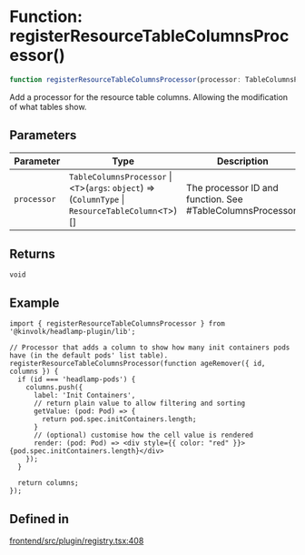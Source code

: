 # Function: registerResourceTableColumnsProcessor()

```ts
function registerResourceTableColumnsProcessor(processor: TableColumnsProcessor | <T>(args: object) => (ColumnType | ResourceTableColumn<T>)[]): void
```

Add a processor for the resource table columns. Allowing the modification of what tables show.

## Parameters

| Parameter | Type | Description |
| ------ | ------ | ------ |
| `processor` | `TableColumnsProcessor` \| \<`T`\>(`args`: `object`) => (`ColumnType` \| `ResourceTableColumn`\<`T`\>)[] | The processor ID and function. See #TableColumnsProcessor. |

## Returns

`void`

## Example

```tsx
import { registerResourceTableColumnsProcessor } from '@kinvolk/headlamp-plugin/lib';

// Processor that adds a column to show how many init containers pods have (in the default pods' list table).
registerResourceTableColumnsProcessor(function ageRemover({ id, columns }) {
  if (id === 'headlamp-pods') {
    columns.push({
      label: 'Init Containers',
      // return plain value to allow filtering and sorting
      getValue: (pod: Pod) => {
        return pod.spec.initContainers.length;
      }
      // (optional) customise how the cell value is rendered
      render: (pod: Pod) => <div style={{ color: "red" }}>{pod.spec.initContainers.length}</div>
    });
  }

  return columns;
});
```

## Defined in

[frontend/src/plugin/registry.tsx:408](https://github.com/headlamp-k8s/headlamp/blob/2481a1c9f2b4a69a9320466e7a455215b14b97b0/frontend/src/plugin/registry.tsx#L408)
